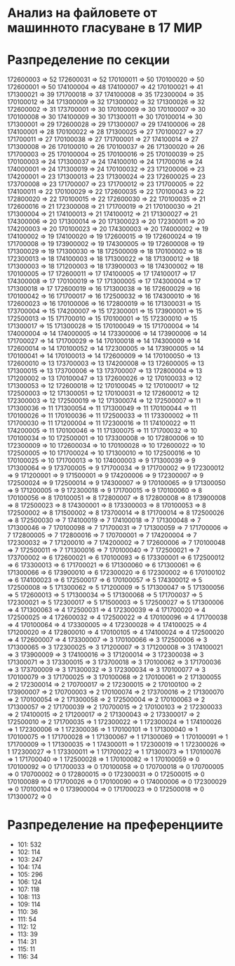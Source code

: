 # Анализ на файловете от машинното гласуване в 17 МИР

# Разпределение по секции

172600003 => 52
172600031 => 52
170100011 => 50
170100020 => 50
172600001 => 50
174100004 => 48
174100007 => 42
170100021 => 41
171300021 => 39
171700018 => 37
174100008 => 35
172300004 => 35
170100012 => 34
171300009 => 32
171300002 => 32
171300026 => 32
172600002 => 31
173700001 => 30
170100009 => 30
170100007 => 30
170100008 => 30
174100009 => 30
171300011 => 30
170100014 => 30
171300001 => 29
172600028 => 29
171300007 => 29
174100006 => 28
174100001 => 28
170100022 => 28
171300025 => 27
170100027 => 27
171700011 => 27
170100038 => 27
171700001 => 27
174100014 => 27
171300008 => 26
170100010 => 26
170100037 => 26
171300020 => 26
171700003 => 25
170100004 => 25
170100016 => 25
170100039 => 25
170100003 => 24
171300037 => 24
174100010 => 24
171700016 => 24
174000001 => 24
171300019 => 24
170100032 => 23
171200006 => 23
174200001 => 23
171300013 => 23
171300024 => 23
172600025 => 23
173700008 => 23
171700007 => 23
171700012 => 23
171700005 => 22
174100011 => 22
170100029 => 22
172600035 => 22
170100043 => 22
172800020 => 22
170100015 => 22
172600030 => 22
170100035 => 21
172600016 => 21
172300008 => 21
171700019 => 21
170100030 => 21
171300004 => 21
174100013 => 21
174100012 => 21
171300027 => 21
174300006 => 20
171300014 => 20
171300023 => 20
172300011 => 20
174200003 => 20
170100023 => 20
174300003 => 20
174000002 => 19
174100002 => 19
174100020 => 19
172600015 => 19
172600024 => 19
171700008 => 19
173900002 => 19
174300005 => 19
172600008 => 19
171300029 => 19
171300030 => 18
172500009 => 18
170100002 => 18
172300013 => 18
174100003 => 18
171300022 => 18
171300012 => 18
171300003 => 18
171200003 => 18
173900003 => 18
174300002 => 18
170100005 => 17
172600011 => 17
174100005 => 17
174100017 => 17
174300008 => 17
170100019 => 17
171300005 => 17
174300004 => 17
171300018 => 17
172600019 => 16
171300038 => 16
172600029 => 16
170100042 => 16
171700017 => 16
172500032 => 16
174300010 => 16
172600023 => 16
170100006 => 16
172800019 => 16
171300031 => 15
173700004 => 15
174200007 => 15
172300001 => 15
173900001 => 15
172500013 => 15
171700010 => 15
170100001 => 15
172300010 => 15
171300017 => 15
171300028 => 15
170100049 => 15
171700004 => 14
174000004 => 14
174000005 => 14
173300006 => 14
173900006 => 14
171700027 => 14
171700029 => 14
170100018 => 14
174300009 => 14
172600014 => 14
170100052 => 14
172300005 => 14
173900005 => 14
170100041 => 14
170100013 => 14
172600009 => 14
170100050 => 13
172600010 => 13
173700003 => 13
174200008 => 13
172600005 => 13
171300015 => 13
173700006 => 13
173700007 => 13
172800004 => 13
171200002 => 13
170100047 => 13
172600026 => 12
170100033 => 12
171300053 => 12
172600018 => 12
170100045 => 12
170100017 => 12
172500003 => 12
171300051 => 12
170100031 => 12
172600012 => 12
172300003 => 12
172500019 => 12
171300074 => 12
172500007 => 11
171300036 => 11
171300054 => 11
171300049 => 11
170100044 => 11
170100026 => 11
170100036 => 11
172500033 => 11
173300002 => 11
171700030 => 11
171200004 => 11
172300016 => 11
174100022 => 11
174200005 => 11
170100046 => 11
171300075 => 11
171700032 => 10
170100034 => 10
172500001 => 10
173300008 => 10
172800006 => 10
172300009 => 10
172600034 => 10
170100028 => 10
172600022 => 10
172500005 => 10
171700024 => 10
171300010 => 10
172500016 => 10
170100025 => 10
171700013 => 10
174000003 => 9
171300039 => 9
171300064 => 9
173700005 => 9
171700034 => 9
171700002 => 9
172300012 => 9
171200001 => 9
171500001 => 9
174200006 => 9
172300007 => 9
172500024 => 9
172500014 => 9
174300007 => 9
170100065 => 9
171300050 => 9
171200005 => 9
172300018 => 9
171700015 => 9
170100060 => 8
170100056 => 8
170100051 => 8
172800007 => 8
172800008 => 8
173900008 => 8
172500023 => 8
174300001 => 8
173300003 => 8
170100053 => 8
172500002 => 8
171500002 => 8
173700014 => 8
171700014 => 8
172500026 => 8
172500030 => 7
174100019 => 7
174100018 => 7
171300048 => 7
171300046 => 7
170100098 => 7
171700031 => 7
171300059 => 7
171700006 => 7
172800005 => 7
172800016 => 7
170700001 => 7
174200004 => 7
172300032 => 7
171200010 => 7
174200002 => 7
172600006 => 7
170100048 => 7
172500011 => 7
171300016 => 7
170100040 => 7
172500021 => 7
173700002 => 6
172600021 => 6
170100093 => 6
173300001 => 6
172500012 => 6
173300013 => 6
171700021 => 6
171300060 => 6
171300061 => 6
171300066 => 6
173900010 => 6
172300020 => 6
172300002 => 6
170100102 => 6
174100023 => 6
172500017 => 6
170100057 => 5
174300012 => 5
172500008 => 5
171300062 => 5
171200009 => 5
171300047 => 5
171300056 => 5
172600013 => 5
171300034 => 5
171300068 => 5
171700037 => 5
172300021 => 5
172300017 => 5
171500003 => 5
172500027 => 5
171300006 => 4
171300063 => 4
172500031 => 4
172300039 => 4
171700020 => 4
172500025 => 4
172600032 => 4
172500022 => 4
170100096 => 4
171700038 => 4
170100064 => 4
173300005 => 4
172300028 => 4
174100025 => 4
171200020 => 4
172800010 => 4
170100105 => 4
174100024 => 4
172500020 => 4
172600007 => 4
173300007 => 3
170100066 => 3
172500006 => 3
171300065 => 3
172300025 => 3
171200007 => 3
171200008 => 3
174100021 => 3
173900009 => 3
174100016 => 3
171200014 => 3
172300038 => 3
171300071 => 3
173300015 => 3
173700018 => 3
170100062 => 3
171700036 => 3
173700009 => 3
171300032 => 3
172300034 => 3
170100077 => 3
170100079 => 3
171700025 => 3
170100068 => 2
170100061 => 2
171300055 => 2
172300014 => 2
170700017 => 2
172300015 => 2
170100100 => 2
173900007 => 2
170700003 => 2
170100074 => 2
173700016 => 2
171300070 => 2
170100054 => 2
171300058 => 2
172500004 => 2
170100063 => 2
171300057 => 2
171700039 => 2
170700015 => 2
170100103 => 2
172300033 => 2
174100015 => 2
171200017 => 2
171300043 => 2
173300017 => 2
172500010 => 2
171700035 => 1
172300022 => 1
172300024 => 1
174100026 => 1
172300006 => 1
172300036 => 1
170100101 => 1
171300040 => 1
170100075 => 1
171700028 => 1
171300067 => 1
171300069 => 1
170100091 => 1
171700009 => 1
171300035 => 1
174300011 => 1
172300019 => 1
172300026 => 1
172300027 => 1
173300011 => 1
171700022 => 1
171300073 => 1
170100076 => 1
171700040 => 1
172500028 => 1
170100082 => 1
170100059 => 0
170100092 => 0
171700033 => 0
170100058 => 0
170700018 => 0
170700005 => 0
170700002 => 0
172800015 => 0
172300031 => 0
172500015 => 0
170100089 => 0
171700026 => 0
170100090 => 0
174000006 => 0
172300029 => 0
170100104 => 0
173900004 => 0
171700023 => 0
172500018 => 0
171300072 => 0

# Разпределение на преференциите

- 101: 532
- 102: 114
- 103: 247
- 104: 174
- 105: 296
- 106: 124
- 107: 118
- 108: 113
- 109: 114
- 110: 36
- 111: 54
- 112: 12
- 113: 39
- 114: 31
- 115: 11
- 116: 34
